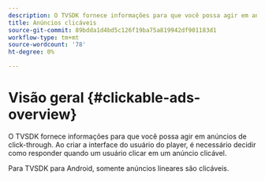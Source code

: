 ```yaml
---
description: O TVSDK fornece informações para que você possa agir em anúncios de click-through. Ao criar a interface do usuário do player, é necessário decidir como responder quando um usuário clicar em um anúncio clicável.
title: Anúncios clicáveis
source-git-commit: 89bdda1d4bd5c126f19ba75a819942df901183d1
workflow-type: tm+mt
source-wordcount: '78'
ht-degree: 0%

---
```



# Visão geral {#clickable-ads-overview}

O TVSDK fornece informações para que você possa agir em anúncios de click-through. Ao criar a interface do usuário do player, é necessário decidir como responder quando um usuário clicar em um anúncio clicável.

Para TVSDK para Android, somente anúncios lineares são clicáveis.
